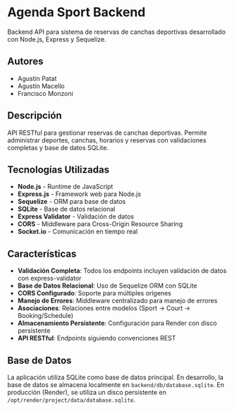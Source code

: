 # Agenda Sport Backend

Backend API para sistema de reservas de canchas deportivas desarrollado con Node.js, Express y Sequelize.

## Autores

- Agustín Patat
- Agustín Macello  
- Francisco Monzoni

## Descripción

API RESTful para gestionar reservas de canchas deportivas. Permite administrar deportes, canchas, horarios y reservas con validaciones completas y base de datos SQLite.

## Tecnologías Utilizadas

- **Node.js** - Runtime de JavaScript
- **Express.js** - Framework web para Node.js
- **Sequelize** - ORM para base de datos
- **SQLite** - Base de datos relacional
- **Express Validator** - Validación de datos
- **CORS** - Middleware para Cross-Origin Resource Sharing
- **Socket.io** - Comunicación en tiempo real

## Características

- **Validación Completa**: Todos los endpoints incluyen validación de datos con express-validator
- **Base de Datos Relacional**: Uso de Sequelize ORM con SQLite
- **CORS Configurado**: Soporte para múltiples orígenes
- **Manejo de Errores**: Middleware centralizado para manejo de errores
- **Asociaciones**: Relaciones entre modelos (Sport -> Court -> Booking/Schedule)
- **Almacenamiento Persistente**: Configuración para Render con disco persistente
- **API RESTful**: Endpoints siguiendo convenciones REST

## Base de Datos

La aplicación utiliza SQLite como base de datos principal. En desarrollo, la base de datos se almacena localmente en `backend/db/database.sqlite`. En producción (Render), se utiliza un disco persistente en `/opt/render/project/data/database.sqlite`.
